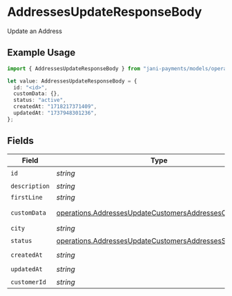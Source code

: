 # AddressesUpdateResponseBody

Update an Address

## Example Usage

```typescript
import { AddressesUpdateResponseBody } from "jani-payments/models/operations";

let value: AddressesUpdateResponseBody = {
  id: "<id>",
  customData: {},
  status: "active",
  createdAt: "1718217371409",
  updatedAt: "1737948301236",
};
```

## Fields

| Field                                                                                                                            | Type                                                                                                                             | Required                                                                                                                         | Description                                                                                                                      |
| -------------------------------------------------------------------------------------------------------------------------------- | -------------------------------------------------------------------------------------------------------------------------------- | -------------------------------------------------------------------------------------------------------------------------------- | -------------------------------------------------------------------------------------------------------------------------------- |
| `id`                                                                                                                             | *string*                                                                                                                         | :heavy_check_mark:                                                                                                               | N/A                                                                                                                              |
| `description`                                                                                                                    | *string*                                                                                                                         | :heavy_minus_sign:                                                                                                               | N/A                                                                                                                              |
| `firstLine`                                                                                                                      | *string*                                                                                                                         | :heavy_minus_sign:                                                                                                               | N/A                                                                                                                              |
| `customData`                                                                                                                     | [operations.AddressesUpdateCustomersAddressesCustomData](../../models/operations/addressesupdatecustomersaddressescustomdata.md) | :heavy_check_mark:                                                                                                               | Any valid JSON value                                                                                                             |
| `city`                                                                                                                           | *string*                                                                                                                         | :heavy_minus_sign:                                                                                                               | N/A                                                                                                                              |
| `status`                                                                                                                         | [operations.AddressesUpdateCustomersAddressesStatus](../../models/operations/addressesupdatecustomersaddressesstatus.md)         | :heavy_check_mark:                                                                                                               | N/A                                                                                                                              |
| `createdAt`                                                                                                                      | *string*                                                                                                                         | :heavy_check_mark:                                                                                                               | N/A                                                                                                                              |
| `updatedAt`                                                                                                                      | *string*                                                                                                                         | :heavy_check_mark:                                                                                                               | N/A                                                                                                                              |
| `customerId`                                                                                                                     | *string*                                                                                                                         | :heavy_minus_sign:                                                                                                               | N/A                                                                                                                              |